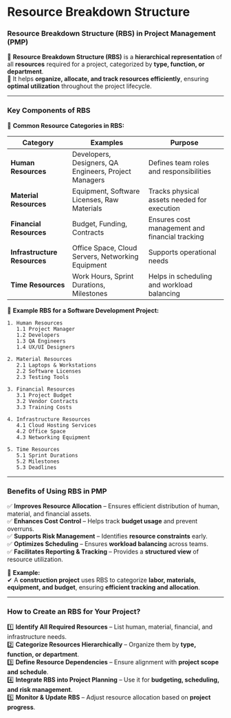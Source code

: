 # Resource Breakdown Structure

### **Resource Breakdown Structure (RBS) in Project Management (PMP)**

🔹 **Resource Breakdown Structure (RBS)** is a **hierarchical representation** of all **resources** required for a project, categorized by **type, function, or department**.  
🔹 It helps **organize, allocate, and track resources efficiently**, ensuring **optimal utilization** throughout the project lifecycle.

---

### **Key Components of RBS**

📌 **Common Resource Categories in RBS:**

| **Category**                 | **Examples**                                          | **Purpose**                                    |
| ---------------------------- | ----------------------------------------------------- | ---------------------------------------------- |
| **Human Resources**          | Developers, Designers, QA Engineers, Project Managers | Defines team roles and responsibilities        |
| **Material Resources**       | Equipment, Software Licenses, Raw Materials           | Tracks physical assets needed for execution    |
| **Financial Resources**      | Budget, Funding, Contracts                            | Ensures cost management and financial tracking |
| **Infrastructure Resources** | Office Space, Cloud Servers, Networking Equipment     | Supports operational needs                     |
| **Time Resources**           | Work Hours, Sprint Durations, Milestones              | Helps in scheduling and workload balancing     |

📌 **Example RBS for a Software Development Project:**

```
1. Human Resources
   1.1 Project Manager
   1.2 Developers
   1.3 QA Engineers
   1.4 UX/UI Designers

2. Material Resources
   2.1 Laptops & Workstations
   2.2 Software Licenses
   2.3 Testing Tools

3. Financial Resources
   3.1 Project Budget
   3.2 Vendor Contracts
   3.3 Training Costs

4. Infrastructure Resources
   4.1 Cloud Hosting Services
   4.2 Office Space
   4.3 Networking Equipment

5. Time Resources
   5.1 Sprint Durations
   5.2 Milestones
   5.3 Deadlines
```

---

### **Benefits of Using RBS in PMP**

✅ **Improves Resource Allocation** – Ensures efficient distribution of human, material, and financial assets.  
✅ **Enhances Cost Control** – Helps track **budget usage** and prevent overruns.  
✅ **Supports Risk Management** – Identifies **resource constraints** early.  
✅ **Optimizes Scheduling** – Ensures **workload balancing** across teams.  
✅ **Facilitates Reporting & Tracking** – Provides a **structured view** of resource utilization.

📌 **Example:**  
✔ A **construction project** uses RBS to categorize **labor, materials, equipment, and budget**, ensuring **efficient tracking and allocation**.

---

### **How to Create an RBS for Your Project?**

1️⃣ **Identify All Required Resources** – List human, material, financial, and infrastructure needs.  
2️⃣ **Categorize Resources Hierarchically** – Organize them by **type, function, or department**.  
3️⃣ **Define Resource Dependencies** – Ensure alignment with **project scope and schedule**.  
4️⃣ **Integrate RBS into Project Planning** – Use it for **budgeting, scheduling, and risk management**.  
5️⃣ **Monitor & Update RBS** – Adjust resource allocation based on **project progress**.
